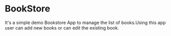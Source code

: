 # BookStore
It's a simple demo Bookstore App to manage the list of books.Using this app user can add new books or can edit the existing book.
